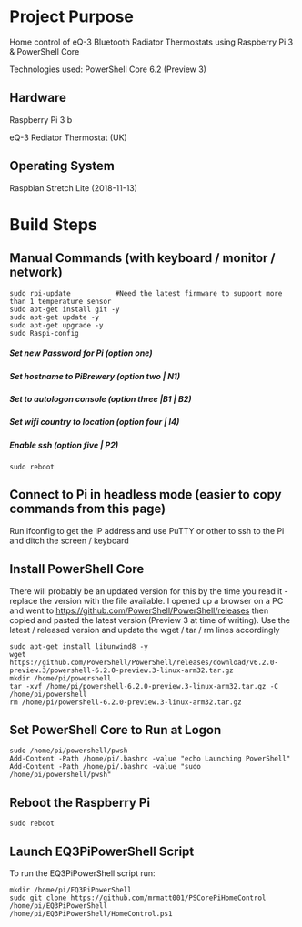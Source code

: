 # Project Purpose
Home control of eQ-3 Bluetooth Radiator Thermostats using Raspberry Pi 3 & PowerShell Core

Technologies used: PowerShell Core 6.2 (Preview 3)

## Hardware
Raspberry Pi 3 b

eQ-3 Rediator Thermostat (UK)
## Operating System
Raspbian Stretch Lite (2018-11-13)

# Build Steps

## Manual Commands (with keyboard / monitor / network)
    sudo rpi-update           #Need the latest firmware to support more than 1 temperature sensor
    sudo apt-get install git -y
    sudo apt-get update -y
    sudo apt-get upgrade -y
    sudo Raspi-config
    
##### Set new Password for Pi (option one)
##### Set hostname to PiBrewery (option two | N1)
##### Set to autologon console (option three |B1 | B2)
##### Set wifi country to location (option four | I4)
##### Enable ssh (option five | P2)

    sudo reboot

## Connect to Pi in headless mode (easier to copy commands from this page)

Run ifconfig to get the IP address and use PuTTY or other to ssh to the Pi and ditch the screen / keyboard

## Install PowerShell Core

There will probably be an updated version for this by the time you read it - replace the version with the file available. I opened up a browser on a PC and went to https://github.com/PowerShell/PowerShell/releases then copied and pasted the latest version (Preview 3 at time of writing). Use the latest / released version and update the wget / tar / rm lines accordingly

    sudo apt-get install libunwind8 -y
    wget https://github.com/PowerShell/PowerShell/releases/download/v6.2.0-preview.3/powershell-6.2.0-preview.3-linux-arm32.tar.gz
    mkdir /home/pi/powershell
    tar -xvf /home/pi/powershell-6.2.0-preview.3-linux-arm32.tar.gz -C /home/pi/powershell
    rm /home/pi/powershell-6.2.0-preview.3-linux-arm32.tar.gz
    
## Set PowerShell Core to Run at Logon
    
    sudo /home/pi/powershell/pwsh
    Add-Content -Path /home/pi/.bashrc -value "echo Launching PowerShell"
    Add-Content -Path /home/pi/.bashrc -value "sudo /home/pi/powershell/pwsh"

## Reboot the Raspberry Pi

    sudo reboot

## Launch EQ3PiPowerShell Script    
To run the EQ3PiPowerShell script run:

    mkdir /home/pi/EQ3PiPowerShell
    sudo git clone https://github.com/mrmatt001/PSCorePiHomeControl /home/pi/EQ3PiPowerShell   
    /home/pi/EQ3PiPowerShell/HomeControl.ps1